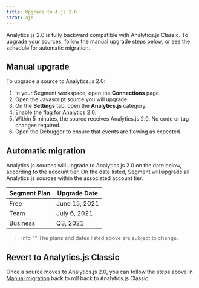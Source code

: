 ```yaml
---
title: Upgrade to A.js 2.0
strat: ajs
---
```


Analytics.js 2.0 is fully backward compatible with Analytics.js Classic. To upgrade your sources, follow the manual upgrade steps below, or see the schedule for automatic migration.

## Manual upgrade

To upgrade a source to Analytics.js 2.0:

1. In your Segment workspace, open the **Connections** page.
2. Open the Javascript source you will upgrade.
3. On the **Settings** tab, open the **Analytics.js** category.
4. Enable the flag for Analytics 2.0.
5. Within 5 minutes, the source receives Analytics.js 2.0. No code or tag changes required.
6. Open the Debugger to ensure that events are flowing as expected.

## Automatic migration

Analytics.js sources will upgrade to Analytics.js 2.0 on the date below, according to the account tier. On the date listed, Segment will upgrade all Analytics.js sources within the associated account tier.

| Segment Plan | Upgrade Date |
|--------------| -------------|
| Free         | June 15, 2021|
| Team         | July 6, 2021 | 
| Business     | Q3, 2021     |

> info ""
> The plans and dates listed above are subject to change.

## Revert to Analytics.js Classic

Once a source moves to Analytics.js 2.0, you can follow the steps above in [Manual migration](#manual-migration) back to  roll back to Analytics.js Classic.